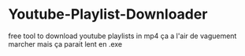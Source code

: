 # Youtube-Playlist-Downloader
free tool to download youtube playlists in mp4
ça a l'air de vaguement marcher mais ça parait lent en .exe
